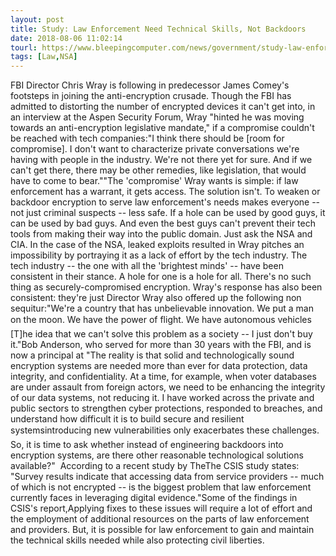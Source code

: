 ```yaml
---
layout: post
title: Study: Law Enforcement Need Technical Skills, Not Backdoors
date: 2018-08-06 11:02:14
tourl: https://www.bleepingcomputer.com/news/government/study-law-enforcement-need-technical-skills-not-backdoors/
tags: [Law,NSA]
---
```

FBI Director Chris Wray is following in predecessor James Comey's footsteps in joining the anti-encryption crusade. Though the FBI has admitted to distorting the number of encrypted devices it can't get into, in an interview at the Aspen Security Forum, Wray "hinted he was moving towards an anti-encryption legislative mandate," if a compromise couldn't be reached with tech companies:"I think there should be [room for compromise]. I don't want to characterize private conversations we're having with people in the industry. We're not there yet for sure. And if we can't get there, there may be other remedies, like legislation, that would have to come to bear.""The 'compromise' Wray wants is simple: if law enforcement has a warrant, it gets access. The solution isn't. To weaken or backdoor encryption to serve law enforcement's needs makes everyone -- not just criminal suspects -- less safe. If a hole can be used by good guys, it can be used by bad guys. And even the best guys can't prevent their tech tools from making their way into the public domain. Just ask the NSA and CIA. In the case of the NSA, leaked exploits resulted in Wray pitches an impossibility by portraying it as a lack of effort by the tech industry. The tech industry -- the one with all the 'brightest minds' -- have been consistent in their stance. A hole for one is a hole for all. There's no such thing as securely-compromised encryption. Wray's response has also been consistent: they're just Director Wray also offered up the following non sequitur:"We're a country that has unbelievable innovation. We put a man on the moon. We have the power of flight. We have autonomous vehicles [T]he idea that we can't solve this problem as a society -- I just don't buy it."Bob Anderson, who served for more than 30 years with the FBI, and is now a principal at "The reality is that solid and technologically sound encryption systems are needed more than ever for data protection, data integrity, and confidentiality. At a time, for example, when voter databases are under assault from foreign actors, we need to be enhancing the integrity of our data systems, not reducing it. I have worked across the private and public sectors to strengthen cyber protections, responded to breaches, and understand how difficult it is to build secure and resilient systemsintroducing new vulnerabilities only exacerbates these challenges. So, it is time to ask whether instead of engineering backdoors into encryption systems, are there other reasonable technological solutions available?"  According to a recent study by TheThe CSIS study states: "Survey results indicate that accessing data from service providers -- much of which is not encrypted -- is the biggest problem that law enforcement currently faces in leveraging digital evidence."Some of the findings in CSIS's report,Applying fixes to these issues will require a lot of effort and the employment of additional resources on the parts of law enforcement and providers. But, it is possible for law enforcement to gain and maintain the technical skills needed while also protecting civil liberties.